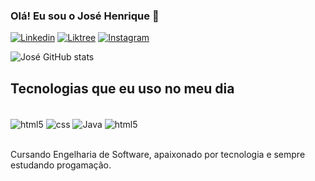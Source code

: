 ### Olá! Eu sou o José Henrique 🤚


[![Linkedin](https://img.shields.io/badge/LinkedIn-0077B5?style=for-the-badge&logo=linkedin&logoColor=white)](https://www.linkedin.com/in/jos%C3%A9-henrique-48942526a)
[![Liktree](https://img.shields.io/badge/linktree-39E09B?style=for-the-badge&logo=linktree&logoColor=white)](https://josesilvalinktreeofc.netlify.app/)
[![Instagram](https://img.shields.io/badge/Instagram-E4405F?style=for-the-badge&logo=instagram&logoColor=white)](https://instagram.com/jose__henrique1?igshid=ZDdkNTZiNTM=)


![José GitHub stats](https://github-readme-stats.vercel.app/api?username=JoseSilva&show_icons=true&theme=radical)

## Tecnologias que eu uso no meu dia 

<div style = "display: inline_block"><br/>
  <img align= "center" alt="html5" src="https://img.shields.io/badge/HTML5-E34F26?style=for-the-badge&logo=html5&logoColor=white" />
  <img align= "center" alt="css" src="https://img.shields.io/badge/CSS3-1572B6?style=for-the-badge&logo=css3&logoColor=white" />
  <img align= "center" alt="Java" src="https://img.shields.io/badge/JavaScript-F7DF1E?style=for-the-badge&logo=javascript&logoColor=black" />
  <img align= "center" alt="html5" src="https://img.shields.io/badge/Python-14354C?style=for-the-badge&logo=python&logoColor=white" />
</div><br/>

Cursando Engelharia de Software, apaixonado por tecnologia e sempre estudando progamação.

